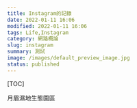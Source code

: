 ```yaml
---
title: Instagram的記錄
date: 2022-01-11 16:06
modified: 2022-01-11 16:06
tags: Life,Instagram
category: 網路概論
slug: instagram
summary: 測試
image: /images/default_preview_image.jpg
status: published
---
```


[TOC]


月眉濕地生態園區
<div class="elegant-instagram" data-instagram-id="CYnUNkKonB9"></div>